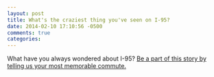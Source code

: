 ```yaml
---
layout: post
title: What's the craziest thing you've seen on I-95?
date: 2014-02-10 17:10:56 -0500
comments: true
categories: 
---
```


What have you always wondered about I-95? [Be a part of this story by telling us your most memorable commute.](http://pinsight.org/q/en/25f381475187)
<!-- more -->
